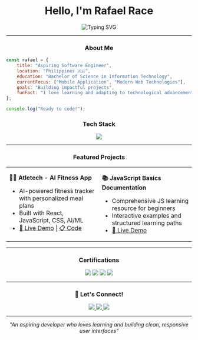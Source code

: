 <div align="center">

# Hello, I'm Rafael Race

<img src="https://readme-typing-svg.herokuapp.com?font=Orbitron&weight=700&size=30&duration=3000&pause=1000&color=FFFFFF&center=true&vCenter=true&width=435&lines=Web+Developer;BSIT+Student;Frontend+Enthusiast" alt="Typing SVG" />

</div>

---

<div align="center">

### About Me

</div>

```javascript
const rafael = {
    title: "Aspiring Software Engineer",
    location: "Philippines 🇵🇭",
    education: "Bachelor of Science in Information Technology",
    currentFocus: ["Mobile Application", "Modern Web Technologies"],
    goals: "Building impactful projects",
    funFact: "I love learning and adapting to technological advancements "
};

console.log("Ready to code!");
```

<div align="center">

### Tech Stack

<img src="https://skillicons.dev/icons?i=react,typescript,javascript,html,css,tailwind,mongodb,firebase,git,github&theme=dark" />

</div>

---

<div align="center">

### Featured Projects

</div>

<table>
<tr>
<td width="50%">

**🏋️‍♂️ Atletech - AI Fitness App**
- AI-powered fitness tracker with personalized meal plans
- Built with React, JavaScript, CSS, AI/ML
- [🔗 Live Demo](http://atletechteam.netlify.app/) | [📋 Code](https://github.com/rhaprace/Atletech)

</td>
<td width="50%">

**📚 JavaScript Basics Documentation**
- Comprehensive JS learning resource for beginners
- Interactive examples and structured learning paths
- [🔗 Live Demo](https://js-docs-tau.vercel.app/)

</td>
</tr>
</table>

---

<div align="center">

### Certifications

<img src="https://img.shields.io/badge/freeCodeCamp-Responsive%20Web%20Design-0A0A23?style=for-the-badge&logo=freecodecamp&logoColor=white" />
<img src="https://img.shields.io/badge/freeCodeCamp-JavaScript%20Algorithms-0A0A23?style=for-the-badge&logo=freecodecamp&logoColor=white" />

<img src="https://img.shields.io/badge/freeCodeCamp-Frontend%20Libraries-0A0A23?style=for-the-badge&logo=freecodecamp&logoColor=white" />
<img src="https://img.shields.io/badge/freeCodeCamp-Backend%20&%20APIs-0A0A23?style=for-the-badge&logo=freecodecamp&logoColor=white" />

</div>

---

<div align="center">

### 💬 Let's Connect!

<a href="mailto:rhaprace@gmail.com">
<img src="https://img.shields.io/badge/Email-D14836?style=for-the-badge&logo=gmail&logoColor=white" />
</a>
<a href="https://www.linkedin.com/in/rafael-race-54033719b">
<img src="https://img.shields.io/badge/LinkedIn-0077B5?style=for-the-badge&logo=linkedin&logoColor=white" />
</a>
<a href="https://github.com/rhaprace">
<img src="https://img.shields.io/badge/GitHub-100000?style=for-the-badge&logo=github&logoColor=white" />
</a>

</div>

---

<div align="center">

*"An aspiring developer who loves learning and building clean, responsive user interfaces"*

</div>



